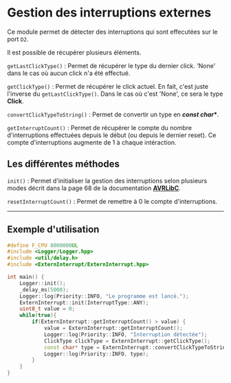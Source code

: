 <h1>Gestion des interruptions externes</h1>

Ce module permet de détecter des interruptions qui sont effecutées
sur le port `D2`.

Il est possible de récupérer plusieurs éléments.

`getLastClickType()` : Permet de récupérer le type du dernier click.
'None' dans le cas où aucun click n'a été effectué.

`getClickType()` : Permet de récupérer le click actuel. En fait, c'est juste l'inverse du `getLastClickType()`. Dans le cas où c'est 'None', ce sera le type **Click**.

`convertClickTypeToString()` : Permet de convertir un type en __*const char**__.

`getInterruptCount()` : Permet de récupérer le compte du nombre d'interruptions effectuées depuis le début (ou depuis le dernier reset). Ce compte d'interruptions augmente de 1 à chaque intéraction.

<h2>Les différentes méthodes</h2>

`init()` : Permet d'initialiser la gestion des interruptions selon plusieurs modes décrit dans la page 68 de la documentation [**AVRLibC**](http://ww1.microchip.com/downloads/en/DeviceDoc/Atmel-8272-8-bit-AVR-microcontroller-ATmega164A_PA-324A_PA-644A_PA-1284_P_datasheet.pdf).

`resetInterruptCount()` : Permet de remettre à 0 le compte d'interruptions.

<hr>
<h2>Exemple d'utilisation</h2>

```cpp
#define F_CPU 8000000UL
#include <Logger/Logger.hpp>
#include <util/delay.h>
#include <ExternInterrupt/ExternInterrupt.hpp>

int main() {
    Logger::init();
    _delay_ms(5000);
    Logger::log(Priority::INFO, "Le programme est lancé.");
    ExternInterrupt::init(InterruptType::ANY);
    uint8_t value = 0;
    while(true){
        if(ExternInterrupt::getInterruptCount() > value) {
            value = ExternInterrupt::getInterruptCount();
            Logger::log(Priority::INFO, "Interruption détectée");
            ClickType clickType = ExternInterrupt::getClickType();
            const char* type = ExternInterrupt::convertClickTypeToString(clickType);
            Logger::log(Priority::INFO, type);
        }
    }
}
```

